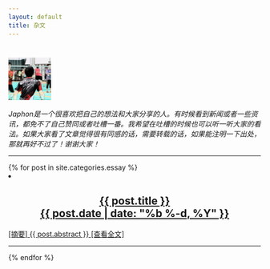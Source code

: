```yaml
---
layout: default
title: 杂文
---
```


<div class="home bb">
  <div class="introhead">
    <h1 class="page-heading"></h1>
    <img class="intro" src="/photo/portrait.jpg" width="85" height="85" />
    <p class="intro"><i>Japhon是一个很喜欢把自己的想法和大家分享的人。有时候看到新闻或者一些资讯，都免不了自己赞同或者吐槽一番。我希望在吐槽的时候也可以听一听大家的看法。如果大家看了文章觉得很有同感的话，需要转载的话，如果能注明一下出处，那就再好不过了！谢谢大家！</i></p>
  </div>
  <hr />
  {% for post in site.categories.essay %}
    <a href="{{ post.url | prepend: site.baseurl }}">
      <li>
        <h2>
          <center><div class="post-link"> {{ post.title }} </div></center>
          <center><span class="post-meta"> {{ post.date | date: "%b %-d, %Y" }} </span></center>
        </h2>
        <span class="post-meta"> [摘要] </span><span> {{ post.abstract }} </span><span class="post-meta"> [查看全文] </span>
      </li>
    </a>
    <hr />
  {% endfor %}
</div>
